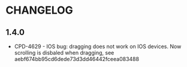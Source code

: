 # CHANGELOG

## 1.4.0
- CPD-4629 - IOS bug: dragging does not work on IOS devices. Now scrolling is disbaled when dragging, see aebf674bb95cd6dede73d3dd46442fceea083488
